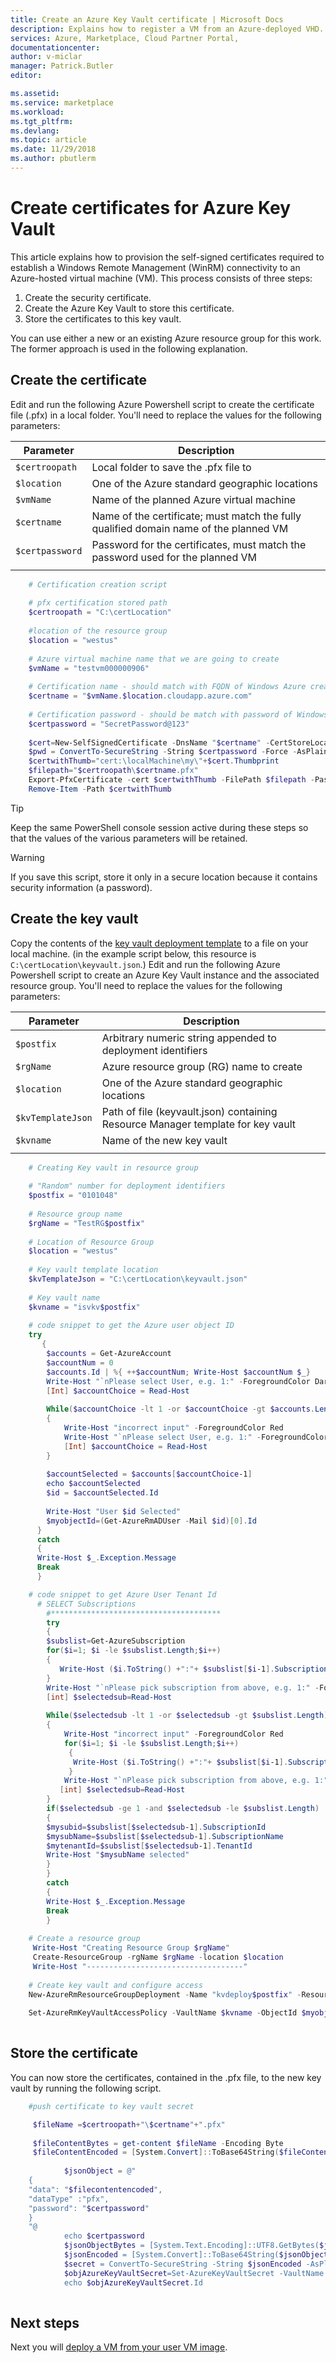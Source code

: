 ```yaml
---
title: Create an Azure Key Vault certificate | Microsoft Docs
description: Explains how to register a VM from an Azure-deployed VHD.
services: Azure, Marketplace, Cloud Partner Portal, 
documentationcenter:
author: v-miclar
manager: Patrick.Butler  
editor:

ms.assetid: 
ms.service: marketplace
ms.workload: 
ms.tgt_pltfrm: 
ms.devlang: 
ms.topic: article
ms.date: 11/29/2018
ms.author: pbutlerm
---
```


# Create certificates for Azure Key Vault

This article explains how to provision the self-signed certificates required to establish a Windows Remote Management (WinRM) connectivity to an Azure-hosted virtual machine (VM). This process consists of three steps:

1.	Create the security certificate. 
2.	Create the Azure Key Vault to store this certificate. 
3.	Store the certificates to this key vault. 

You can use either a new or an existing Azure resource group for this work.  The former approach is used in the following explanation.


## Create the certificate

Edit and run the following Azure Powershell script to create the certificate file (.pfx) in a local folder.  You'll need to replace the values for the following parameters:

|  **Parameter**        |   **Description**                                                               |
|  -------------        |   ---------------                                                               |
| `$certroopath` | Local folder to save the .pfx file to  |
| `$location`    | One of the Azure standard geographic locations  |
| `$vmName`      | Name of the planned Azure virtual machine   |
| `$certname`    | Name of the certificate; must match the fully qualified domain name of the planned VM  |
| `$certpassword` | Password for the certificates, must match the password used for the planned VM  |
|  |  |

```powershell
    # Certification creation script 
    
    # pfx certification stored path
    $certroopath = "C:\certLocation"
    
    #location of the resource group
    $location = "westus"
    
    # Azure virtual machine name that we are going to create
    $vmName = "testvm000000906"
    
    # Certification name - should match with FQDN of Windows Azure creating VM 
    $certname = "$vmName.$location.cloudapp.azure.com"
    
    # Certification password - should be match with password of Windows Azure creating VM 
    $certpassword = "SecretPassword@123"
    
    $cert=New-SelfSignedCertificate -DnsName "$certname" -CertStoreLocation cert:\LocalMachine\My
    $pwd = ConvertTo-SecureString -String $certpassword -Force -AsPlainText
    $certwithThumb="cert:\localMachine\my\"+$cert.Thumbprint
    $filepath="$certroopath\$certname.pfx"
    Export-PfxCertificate -cert $certwithThumb -FilePath $filepath -Password $pwd
    Remove-Item -Path $certwithThumb 

```
> [!TIP]
> Keep the same PowerShell console session active during these steps so that the values of the various parameters will be retained.

> [!WARNING]
> If you save this script, store it only in a secure location because it contains security information (a password).


## Create the key vault

Copy the contents of the [key vault deployment template](./cpp-key-vault-deploy-template.md) to a file on your local machine. (in the example script below, this resource is `C:\certLocation\keyvault.json`.)  Edit and run the following Azure Powershell script to create an Azure Key Vault instance and the associated resource group.  You'll need to replace the values for the following parameters:

|  **Parameter**        |   **Description**                                                               |
|  -------------        |   ---------------                                                               |
| `$postfix`            | Arbitrary numeric string appended to deployment identifiers                     |
| `$rgName`             | Azure resource group (RG) name to create                                        |
|  `$location`          | One of the Azure standard geographic locations                                  |
| `$kvTemplateJson`     | Path of file (keyvault.json) containing Resource Manager template for key vault |
| `$kvname`             | Name of the new key vault                                                       |
|  |  |

```powershell
    # Creating Key vault in resource group
    
    # "Random" number for deployment identifiers
    $postfix = "0101048"
    
    # Resource group name
    $rgName = "TestRG$postfix"
    
    # Location of Resource Group
    $location = "westus"
    
    # Key vault template location
    $kvTemplateJson = "C:\certLocation\keyvault.json"
    
    # Key vault name
    $kvname = "isvkv$postfix"
    
    # code snippet to get the Azure user object ID
    try
       {
        $accounts = Get-AzureAccount
        $accountNum = 0
        $accounts.Id | %{ ++$accountNum; Write-Host $accountNum $_}
        Write-Host "`nPlease select User, e.g. 1:" -ForegroundColor DarkYellow
        [Int] $accountChoice = Read-Host 
        
        While($accountChoice -lt 1 -or $accountChoice -gt $accounts.Length)
        {
            Write-Host "incorrect input" -ForegroundColor Red 
            Write-Host "`nPlease select User, e.g. 1:" -ForegroundColor DarkYellow
            [Int] $accountChoice = Read-Host
        }
        
        $accountSelected = $accounts[$accountChoice-1]
        echo $accountSelected
        $id = $accountSelected.Id
                              
        Write-Host "User $id Selected"
        $myobjectId=(Get-AzureRmADUser -Mail $id)[0].Id
      }
      catch
      {
      Write-Host $_.Exception.Message    
      Break
      } 

    # code snippet to get Azure User Tenant Id
      # SELECT Subscriptions
        #**************************************
        try
        {
        $subslist=Get-AzureSubscription
        for($i=1; $i -le $subslist.Length;$i++)
        {
           Write-Host ($i.ToString() +":"+ $subslist[$i-1].SubscriptionName)
        }
        Write-Host "`nPlease pick subscription from above, e.g. 1:" -ForegroundColor DarkYellow
        [int] $selectedsub=Read-Host
    
        While($selectedsub -lt 1 -or $selectedsub -gt $subslist.Length)
        {
            Write-Host "incorrect input" -ForegroundColor Red 
            for($i=1; $i -le $subslist.Length;$i++)
             {
              Write-Host ($i.ToString() +":"+ $subslist[$i-1].SubscriptionName)
             }
            Write-Host "`nPlease pick subscription from above, e.g. 1:" -ForegroundColor DarkYellow
           [int] $selectedsub=Read-Host
        }
        if($selectedsub -ge 1 -and $selectedsub -le $subslist.Length)
        {
        $mysubid=$subslist[$selectedsub-1].SubscriptionId
        $mysubName=$subslist[$selectedsub-1].SubscriptionName
        $mytenantId=$subslist[$selectedsub-1].TenantId
        Write-Host "$mysubName selected"
        }
        }
        catch
        {
        Write-Host $_.Exception.Message    
        Break
        }
    
    # Create a resource group
     Write-Host "Creating Resource Group $rgName"
     Create-ResourceGroup -rgName $rgName -location $location
     Write-Host "-----------------------------------" 
    
    # Create key vault and configure access
    New-AzureRmResourceGroupDeployment -Name "kvdeploy$postfix" -ResourceGroupName $rgName -TemplateFile $kvTemplateJson -keyVaultName $kvname -tenantId $mytenantId -objectId $myobjectId
    
    Set-AzureRmKeyVaultAccessPolicy -VaultName $kvname -ObjectId $myobjectId -PermissionsToKeys all -PermissionsToSecrets all 
        
```

## Store the certificate

You can now store the certificates, contained in the .pfx file, to the new key vault by running the following script. 

```powershell
    #push certificate to key vault secret

     $fileName =$certroopath+"\$certname"+".pfx" 
      
     $fileContentBytes = get-content $fileName -Encoding Byte
     $fileContentEncoded = [System.Convert]::ToBase64String($fileContentBytes)
    
            $jsonObject = @"
    {
    "data": "$filecontentencoded",
    "dataType" :"pfx",
    "password": "$certpassword"
    }
    "@
            echo $certpassword
            $jsonObjectBytes = [System.Text.Encoding]::UTF8.GetBytes($jsonObject)
            $jsonEncoded = [System.Convert]::ToBase64String($jsonObjectBytes)
            $secret = ConvertTo-SecureString -String $jsonEncoded -AsPlainText –Force
            $objAzureKeyVaultSecret=Set-AzureKeyVaultSecret -VaultName $kvname -Name "ISVSecret$postfix" -SecretValue $secret
            echo $objAzureKeyVaultSecret.Id 
    
```


## Next steps

Next you will [deploy a VM from your user VM image](./cpp-deploy-vm-user-image.md).
